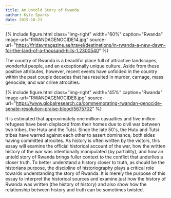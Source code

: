 ```yaml
---
title: An Untold Story of Rwanda
author: Kyle Sparks
date: 2019-10-21
---
```


{% include figure.html
  class="img-right"
  width="60%"
  caption="Rwanda"
  image-url="RWANDAGENOCIDE14.jpg"
  source-url="https://fridaymagazine.ae/travel/destinations/in-rwanda-a-new-dawn-for-the-land-of-a-thousand-hills-1.2300540"
%}

The country of Rwanda is a beautiful place full of attractive landscapes, wonderful people, and an exceptionally unique culture. Aside from these positive attributes, however, recent events have unfolded in the country within the past couple decades that has resulted in murder, carnage, mass genocide, and war crime atrocities. 

{% include figure.html
  class="img-right"
  width="45%"
  caption="Rwanda"
  image-url="RWANDAGENOCIDE8.jpg"
  source-url="https://www.globalresearch.ca/commemorating-rwandan-genocide-senate-resolution-praise-blood/5675702"
%}



It is estimated that approximately one million casualties and five million refugees have been displaced from their homes due to civil war between two tribes, the Hutu and the Tutsi. Since the late 50's, the Hutu and Tutsi tribes have warred against each other to assert dominance, both sides having committed atrocites. As history is often written by the victors, this essay will examine the official historical account of the war, how the written history of the war was intentionally manipulated (by partiality), and how an untold story of Rwanda brings fuller context to the conflict that underlies a closer truth. To better understand a history closer to truth, as should be the historians purpose, the discipline of historiography plays a critical role towards understanding the story of Rwanda. It is merely the purpose of this essay to interpret the historical sources and examine just how the history of Rwanda was written (the history of history) and also show how the relationship between history and truth can be sometimes twisted. 

